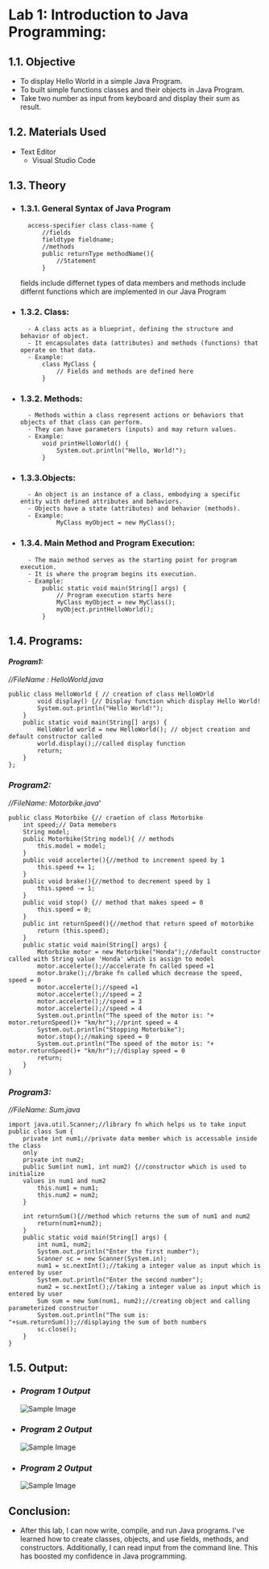 # Lab 1:  Introduction to Java Programming:
## 1.1. Objective
- To display Hello World in a simple Java Program.  
- To built simple functions classes and their objects in Java Program.  
- Take two number as input from keyboard and display their sum as result. 

## 1.2. Materials Used
- Text Editor 
    - Visual Studio Code

## 1.3. Theory
- ### 1.3.1. General Syntax of Java Program  
        access-specifier class class-name {  
            //fields  
            fieldtype fieldname;  
            //methods  
            public returnType methodName(){
                //Statement
            }
  	fields include differnet types of data members and methods include differnt functions which are implemented in our Java 		Program

- ### 1.3.2. Class:
        - A class acts as a blueprint, defining the structure and behavior of object.
        - It encapsulates data (attributes) and methods (functions) that operate on that data.
        - Example:
            class MyClass {
                // Fields and methods are defined here
            }

- ### 1.3.2. Methods:
        - Methods within a class represent actions or behaviors that objects of that class can perform.
        - They can have parameters (inputs) and may return values.
        - Example:
            void printHelloWorld() {
                System.out.println("Hello, World!");
            }
- ### 1.3.3.Objects:
        - An object is an instance of a class, embodying a specific entity with defined attributes and behaviors.
        - Objects have a state (attributes) and behavior (methods).
        - Example:
            	MyClass myObject = new MyClass();
  
- ### 1.3.4. Main Method and Program Execution:
        - The main method serves as the starting point for program execution.
        - It is where the program begins its execution.
        - Example:
            public static void main(String[] args) {
                // Program execution starts here
                MyClass myObject = new MyClass();
                myObject.printHelloWorld();
            }

## 1.4. Programs:
#### _Program1:_
_//FileName : HelloWorld.java_

    public class HelloWorld { // creation of class HelloWOrld
            void display() {// Display function which display Hello World!
            System.out.println("Hello World!");
        }
        public static void main(String[] args) {
            HelloWorld world = new HelloWorld(); // object creation and default constructor called
            world.display();//called display function
            return;
        }
    };
### _Program2:_
_//FileName: Motorbike.java_'

    public class Motorbike {// craetion of class Motorbike
        int speed;// Data memebers
        String model;
        public Motorbike(String model){ // methods
            this.model = model;
        }
        public void accelerte(){//method to increment speed by 1
            this.speed += 1;
        }
        public void brake(){//method to decrement speed by 1
            this.speed -= 1;
        }
        public void stop() {// method that makes speed = 0
            this.speed = 0;
        }
        public int returnSpeed(){//method that return speed of motorbike
            return (this.speed);
        }
        public static void main(String[] args) {
            Motorbike motor = new Motorbike("Honda");//default constructor called with String value 'Honda' which is assign to model
            motor.accelerte();//accelerate fn called speed =1
            motor.brake();//brake fn called which decrease the speed, speed = 0
            motor.accelerte();//speed =1
            motor.accelerte();//speed = 2
            motor.accelerte();//speed = 3
            motor.accelerte();//speed = 4
            System.out.println("The speed of the motor is: "+ motor.returnSpeed()+ "km/hr");//print speed = 4
            System.out.println("Stopping Motorbike");
            motor.stop();//making speed = 0
            System.out.println("The speed of the motor is: "+ motor.returnSpeed()+ "km/hr");//display speed = 0
            return;
        }
    }

### _Program3:_
_//FileName: Sum.java_

    import java.util.Scanner;//library fn which helps us to take input
    public class Sum {
        private int num1;//private data member which is accessable inside the class
        only
        private int num2;
        public Sum(int num1, int num2) {//constructor which is used to initialize
        values in num1 and num2
            this.num1 = num1;
            this.num2 = num2;
        }
    
        int returnSum(){//method which returns the sum of num1 and num2
            return(num1+num2);
        }
        public static void main(String[] args) {
            int num1, num2;
            System.out.println("Enter the first number");
            Scanner sc = new Scanner(System.in);
            num1 = sc.nextInt();//taking a integer value as input which is entered by user
            System.out.println("Enter the second number");
            num2 = sc.nextInt();//taking a integer value as input which is entered by user
            Sum sum = new Sum(num1, num2);//creating object and calling parameterized constructor
            System.out.println("The sum is: "+sum.returnSum());//displaying the sum of both numbers
            sc.close();
        }
    }

## 1.5. Output:
- ### _Program 1 Output_
	![Sample Image](https://cdn.vox-cdn.com/thumbor/a9XT9n6TsHfqgot64pwqKWnp3gQ=/0x0:2040x1360/2000x1333/filters:focal(1020x680:1021x681)/cdn.vox-cdn.com/uploads/chorus_asset/file/22215403/acastro_210104_1777_google_0001.jpg)
	
 - ### _Program 2 Output_
	![Sample Image](https://cdn.vox-cdn.com/thumbor/a9XT9n6TsHfqgot64pwqKWnp3gQ=/0x0:2040x1360/2000x1333/filters:focal(1020x680:1021x681)/cdn.vox-cdn.com/uploads/chorus_asset/file/22215403/acastro_210104_1777_google_0001.jpg)

- ### _Program 2 Output_
	![Sample Image](https://cdn.vox-cdn.com/thumbor/a9XT9n6TsHfqgot64pwqKWnp3gQ=/0x0:2040x1360/2000x1333/filters:focal(1020x680:1021x681)/cdn.vox-cdn.com/uploads/chorus_asset/file/22215403/acastro_210104_1777_google_0001.jpg)

## Conclusion:
- After this lab, I can now write, compile, and run Java programs. I've learned how to create classes, objects, and use fields, 		methods, and constructors. Additionally, I can read input from the command line. This has boosted my confidence in Java 		programming.
